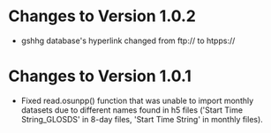 # Changes to Version 1.0.2

* gshhg database's hyperlink changed from ftp:// to htpps://

# Changes to Version 1.0.1

* Fixed read.osunpp() function that was unable to import monthly datasets due to different names found in h5 files ('Start Time String_GLOSDS' in 8-day files, 'Start Time String' in monthly files).
 